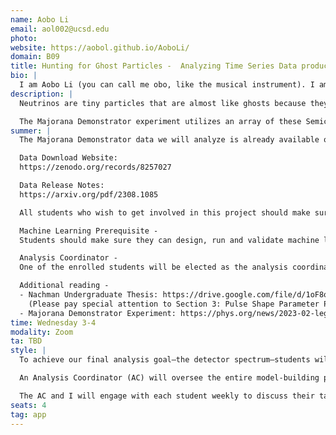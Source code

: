 ```yaml
---
name: Aobo Li
email: aol002@ucsd.edu
photo:
website: https://aobol.github.io/AoboLi/
domain: B09
title: Hunting for Ghost Particles -  Analyzing Time Series Data produced by Semiconductor Detectors
bio: |
  I am Aobo Li (you can call me obo, like the musical instrument). I am a new faculty at HDSI & the Department of Physics. I earned my B.S. from UW Seattle and my PhD from Boston University, both in the field of physics. My research uses machine learning to squeeze out the maximum amount of information from ultra-sensitive radiation detectors, all in the quest to uncover extremely rare physics events in our universe.
description: |
  Neutrinos are tiny particles that are almost like ghosts because they can pass through just about anything without being noticed. They're produced in huge numbers by the sun and other stars, but catching them is really tough because they hardly ever interact with other matters. Scientists use special, super sensitive equipment such as Semiconductor Detector to try and spot these sneaky particles and learn more about how the universe works.

  The Majorana Demonstrator experiment utilizes an array of these Semiconductor Detectors to capture neutrinos hidden in the time series data generated by these detectors. In this project, we will establish an analysis team dedicated to examining this time series data. The team will undertake multiple analytical tasks, including employing machine learning models for time series classification and regression, aiming to produce an energy spectrum akin to the one generated by the Majorana Demonstrator.
summer: |
  The Majorana Demonstrator data we will analyze is already available online.

  Data Download Website:  
  https://zenodo.org/records/8257027

  Data Release Notes:  
  https://arxiv.org/pdf/2308.1085

  All students who wish to get involved in this project should make sure to read the Data Release Notes carefully. Students should also try to download the data and make sure they can extract information from it (the data is stored in .hdf5 file format).

  Machine Learning Prerequisite -  
  Students should make sure they can design, run and validate machine learning models for classification and regression tasks, ideally using PyTorch to build and train simple neural networks. During the data analysis process, students will have the freedom to pick their own models to use.

  Analysis Coordinator -   
  One of the enrolled students will be elected as the analysis coordinator (AC) of this project. AC will take a leadership role to coordinate model development among different subgroups and manage this project at a higher level. This will be an excellent leadership experience that can be highlighted on a student's CV. If you are interested in this position, please send an email to aol002@ucsd.edu. If no one volunteers, the advisor will appoint one student as the AC. Please be prepared to serve as the AC if you enroll in this project.

  Additional reading -   
  - Nachman Undergraduate Thesis: https://drive.google.com/file/d/1oF8oiGke5SCVbKTbbPlNwxh9zYN_Nri4/view?usp=sharing  
    (Please pay special attention to Section 3: Pulse Shape Parameter Pipeline)  
  - Majorana Demonstrator Experiment: https://phys.org/news/2023-02-legacy-majorana.html
time: Wednesday 3-4
modality: Zoom
ta: TBD
style: |
  To achieve our final analysis goal—the detector spectrum—students will need to construct and train 3–5 machine learning models using a fully labeled dataset. One of these models will address a regression task, while the others will tackle binary classification, using 0/1 labels.

  An Analysis Coordinator (AC) will oversee the entire model-building process and document everything in a unified analysis document. Within the project, we will form subgroups; each will select a machine learning task, propose a model to accomplish it, and provide weekly updates during meetings to track progress.

  The AC and I will engage with each student weekly to discuss their tasks and provide feedback on their updates. Additionally, students will receive detailed assistance from the AC on coding and technical aspects, whereas I will focus on providing in-depth guidance to the AC.
seats: 4
tag: app
---
```

